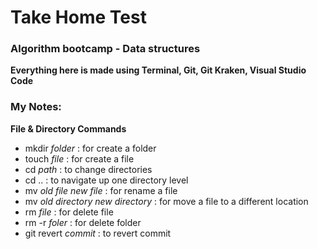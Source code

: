 # Take Home Test
### Algorithm bootcamp - Data structures

**Everything here is made using Terminal, Git, Git Kraken, Visual Studio Code**

### My Notes:
**File & Directory Commands**
* mkdir *folder* : for create a folder
* touch *file* : for create a file
* cd *path* : to change directories
* cd .. : to navigate up one directory level
* mv *old file* *new file* : for rename a file
* mv *old directory* *new directory* : for move a file to a different location
* rm *file* : for delete file
* rm -r *foler* : for delete folder
* git revert *commit* : to revert commit
